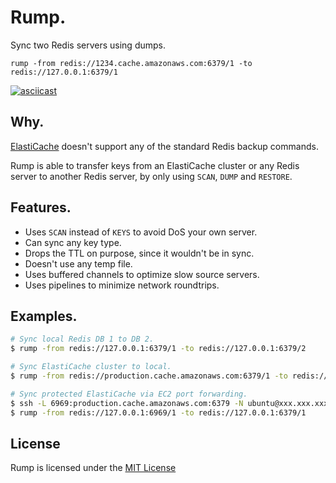 # Rump.

Sync two Redis servers using dumps.

`rump -from redis://1234.cache.amazonaws.com:6379/1 -to redis://127.0.0.1:6379/1`

[![asciicast](https://asciinema.org/a/94003.png)](https://asciinema.org/a/94003)

## Why.

[ElastiCache]( http://docs.aws.amazon.com/AmazonElastiCache/latest/UserGuide/ClientConfig.RestrictedCommands.html ) doesn't support any of the standard Redis backup commands.

Rump is able to transfer keys from an ElastiCache cluster or any Redis server to another Redis server, by only using `SCAN`, `DUMP` and `RESTORE`.

## Features.

- Uses `SCAN` instead of `KEYS` to avoid DoS your own server.
- Can sync any key type.
- Drops the TTL on purpose, since it wouldn't be in sync.
- Doesn't use any temp file.
- Uses buffered channels to optimize slow source servers.
- Uses pipelines to minimize network roundtrips.

## Examples.

```sh
# Sync local Redis DB 1 to DB 2.
$ rump -from redis://127.0.0.1:6379/1 -to redis://127.0.0.1:6379/2

# Sync ElastiCache cluster to local.
$ rump -from redis://production.cache.amazonaws.com:6379/1 -to redis://127.0.0.1:6379/1

# Sync protected ElastiCache via EC2 port forwarding.
$ ssh -L 6969:production.cache.amazonaws.com:6379 -N ubuntu@xxx.xxx.xxx.xxx &
$ rump -from redis://127.0.0.1:6969/1 -to redis://127.0.0.1:6379/1
```

## License

Rump is licensed under the [MIT License](https://opensource.org/licenses/MIT)
